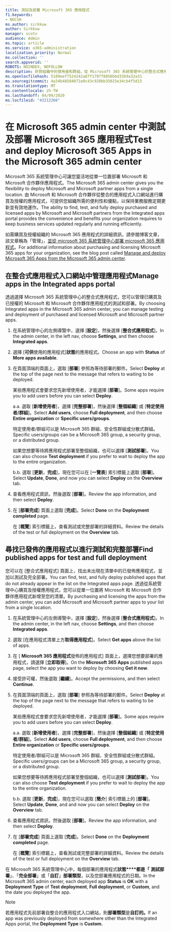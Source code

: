 ```yaml
---
title: 測試及部署 Microsoft 365 應用程式
f1.keywords:
- NOCSH
ms.author: sirkkuw
author: Sirkkuw
manager: scotv
audience: Admin
ms.topic: article
ms.service: o365-administration
localization_priority: Normal
ms.collection: ''
search.appverid: ''
ROBOTS: NOINDEX, NOFOLLOW
description: 針對組織中的使用者和群組，從 Microsoft 365 系統管理中心的整合式應用程式入口網站，尋找、測試及部署 Microsoft 和 Microsoft 合作夥伴應用程式。
ms.openlocfilehash: 5189eef7524242a87f1797f8856bbd33b9a32a31
ms.sourcegitcommit: 4a34b48584071e0c43c920bb35025e34cb4f5d15
ms.translationtype: MT
ms.contentlocale: zh-TW
ms.lasthandoff: 04/09/2020
ms.locfileid: "43212266"
---
```

# <a name="test-and-deploy-microsoft-365-apps-in-the-microsoft-365-admin-center"></a><span data-ttu-id="7b0fd-103">在 Microsoft 365 admin center 中測試及部署 Microsoft 365 應用程式</span><span class="sxs-lookup"><span data-stu-id="7b0fd-103">Test and deploy Microsoft 365 Apps in the Microsoft 365 admin center</span></span>

<span data-ttu-id="7b0fd-104">Microsoft 365 系統管理中心可讓您靈活地從單一位置部署 Microsoft 和 Microsoft 合作夥伴應用程式。</span><span class="sxs-lookup"><span data-stu-id="7b0fd-104">The Microsoft 365 admin center gives you the flexibility to deploy Microsoft and Microsoft partner apps from a single location.</span></span> <span data-ttu-id="7b0fd-105">由 Microsoft 和 Microsoft 合作夥伴從整合的應用程式入口網站進行購買及授權的應用程式，可提供您組織所需的便利性和優點，以保持業務服務定期更新並有效地運作。</span><span class="sxs-lookup"><span data-stu-id="7b0fd-105">The ability to find, test, and fully deploy purchased and licensed apps by Microsoft and Microsoft partners from the Integrated apps portal provides the convenience and benefits your organization requires to keep business services updated regularly and running efficiently.</span></span>  

<span data-ttu-id="7b0fd-106">如需購買及授權組織的 Microsoft 365 應用程式的詳細資訊，請參閱博客文章，該文章稱為「管理」，[並從 microsoft 365 系統管理中心部署 microsoft 365 應用程式](https://techcommunity.microsoft.com/t5/microsoft-365-blog/manage-and-deploy-microsoft-365-apps-from-the-microsoft-365/ba-p/1194324)。</span><span class="sxs-lookup"><span data-stu-id="7b0fd-106">For additional information about purchasing and licensing Microsoft 365 apps for your organization, see the blog post called [Manage and deploy Microsoft 365 Apps from the Microsoft 365 admin center](https://techcommunity.microsoft.com/t5/microsoft-365-blog/manage-and-deploy-microsoft-365-apps-from-the-microsoft-365/ba-p/1194324).</span></span>
  
## <a name="manage-apps-in-the-integrated-apps-portal"></a><span data-ttu-id="7b0fd-107">在整合式應用程式入口網站中管理應用程式</span><span class="sxs-lookup"><span data-stu-id="7b0fd-107">Manage apps in the Integrated apps portal</span></span>

<span data-ttu-id="7b0fd-108">透過選擇 Microsoft 365 系統管理中心的整合式應用程式，您可以管理已購買及已授權的 Microsoft 和 Microsoft 合作夥伴應用程式的測試和部署。</span><span class="sxs-lookup"><span data-stu-id="7b0fd-108">By choosing Integrated apps in the Microsoft 365 admin center, you can manage testing and deployment of purchased and licensed Microsoft and Microsoft partner apps.</span></span> 

1. <span data-ttu-id="7b0fd-109">在系統管理中心的左側導覽中，選擇 [**設定**]，然後選擇 [**整合式應用程式**]。</span><span class="sxs-lookup"><span data-stu-id="7b0fd-109">In the admin center, in the left nav, choose **Settings**, and then choose **Integrated apps**.</span></span> 

2. <span data-ttu-id="7b0fd-110">選擇 [**可供**使用的應用程式]**狀態**的應用程式。</span><span class="sxs-lookup"><span data-stu-id="7b0fd-110">Choose an app with **Status** of **More apps available**.</span></span>

3. <span data-ttu-id="7b0fd-111">在頁面頂端的頁面上，選取 [**部署**] 參照為等待部署的郵件。</span><span class="sxs-lookup"><span data-stu-id="7b0fd-111">Select **Deploy** at the top of the page next to the message that refers to waiting to be deployed.</span></span>

    <span data-ttu-id="7b0fd-112">某些應用程式會要求您先新增使用者，才能選擇 [**部署**]。</span><span class="sxs-lookup"><span data-stu-id="7b0fd-112">Some apps require you to add users before you can select **Deploy**.</span></span>

    <span data-ttu-id="7b0fd-113">a.</span><span class="sxs-lookup"><span data-stu-id="7b0fd-113">a.</span></span> <span data-ttu-id="7b0fd-114">選取 [**新增使用者**]，選擇 [**完整部署**]，然後選擇 [**整個組織**] 或 [**特定使用者/群組**]。</span><span class="sxs-lookup"><span data-stu-id="7b0fd-114">Select **Add users**, choose **Full deployment**, and then choose **Entire organization** or **Specific users/groups**.</span></span>

    <span data-ttu-id="7b0fd-115">特定使用者/群組可以是 Microsoft 365 群組、安全性群組或分散式群組。</span><span class="sxs-lookup"><span data-stu-id="7b0fd-115">Specific users/groups can be a Microsoft 365 group, a security group, or a distributed group.</span></span>

    <span data-ttu-id="7b0fd-116">如果您想要等待將應用程式部署至整個組織，也可以選擇 [**測試部署**]。</span><span class="sxs-lookup"><span data-stu-id="7b0fd-116">You can also choose **Test deployment** if you prefer to wait to deploy the app to the entire organization.</span></span>

    <span data-ttu-id="7b0fd-117">b.</span><span class="sxs-lookup"><span data-stu-id="7b0fd-117">b.</span></span> <span data-ttu-id="7b0fd-118">選取 [**更新**，**完成**]，現在您可以在 [**一覽表**] 索引標籤上選取 [**部署**]。</span><span class="sxs-lookup"><span data-stu-id="7b0fd-118">Select **Update**, **Done**, and now you can select **Deploy** on the **Overview** tab.</span></span>  

4. <span data-ttu-id="7b0fd-119">查看應用程式資訊，然後選取 [**部署**]。</span><span class="sxs-lookup"><span data-stu-id="7b0fd-119">Review the app information, and then select **Deploy**.</span></span> 

5. <span data-ttu-id="7b0fd-120">在 [**部署完成**] 頁面上選取 [**完成**]。</span><span class="sxs-lookup"><span data-stu-id="7b0fd-120">Select **Done** on the **Deployment completed** page.</span></span> 

    <span data-ttu-id="7b0fd-121">在 [**概覽**] 索引標籤上，查看測試或完整部署的詳細資料。</span><span class="sxs-lookup"><span data-stu-id="7b0fd-121">Review the details of the test or full deployment on the **Overview** tab.</span></span>

## <a name="find-published-apps-for-test-and-full-deployment"></a><span data-ttu-id="7b0fd-122">尋找已發佈的應用程式以進行測試和完整部署</span><span class="sxs-lookup"><span data-stu-id="7b0fd-122">Find published apps for test and full deployment</span></span> 

<span data-ttu-id="7b0fd-123">您可以在 [整合式應用程式] 頁面上，找出未出現在清單中的已發佈應用程式，並加以測試及完全部署。</span><span class="sxs-lookup"><span data-stu-id="7b0fd-123">You can find, test, and fully deploy published apps that do not already appear in the list on the Integrated apps page.</span></span> <span data-ttu-id="7b0fd-124">透過從系統管理中心購買及授權應用程式，您可以從單一位置將 Microsoft 和 Microsoft 合作夥伴應用程式新增至您的清單。</span><span class="sxs-lookup"><span data-stu-id="7b0fd-124">By purchasing and licensing the apps from the admin center, you can add Microsoft and Microsoft partner apps to your list from a single location.</span></span>

1. <span data-ttu-id="7b0fd-125">在系統管理中心的左側導覽中，選擇 [**設定**]，然後選擇 [**整合式應用程式**]。</span><span class="sxs-lookup"><span data-stu-id="7b0fd-125">In the admin center, in the left nav, choose **Settings**, and then choose **Integrated apps**.</span></span> 

2. <span data-ttu-id="7b0fd-126">選取 [在應用程式清單上方**取得應用程式**]。</span><span class="sxs-lookup"><span data-stu-id="7b0fd-126">Select **Get apps** above the list of apps.</span></span>

3. <span data-ttu-id="7b0fd-127">在 [ **Microsoft 365 應用程式**發佈的應用程式] 頁面上，選擇您想要部署的應用程式，請選擇 [**立即取得**]。</span><span class="sxs-lookup"><span data-stu-id="7b0fd-127">On the **Microsoft 365 Apps** published apps page, select the app you want to deploy by choosing **Get it now**.</span></span>

4. <span data-ttu-id="7b0fd-128">接受許可權，然後選取 [**繼續**]。</span><span class="sxs-lookup"><span data-stu-id="7b0fd-128">Accept the permissions, and then select **Continue**.</span></span>

5. <span data-ttu-id="7b0fd-129">在頁面頂端的頁面上，選取 [**部署**] 參照為等待部署的郵件。</span><span class="sxs-lookup"><span data-stu-id="7b0fd-129">Select **Deploy** at the top of the page next to the message that refers to waiting to be deployed.</span></span>

    <span data-ttu-id="7b0fd-130">某些應用程式會要求您先新增使用者，才能選擇 [**部署**]。</span><span class="sxs-lookup"><span data-stu-id="7b0fd-130">Some apps require you to add users before you can select **Deploy**.</span></span>

    <span data-ttu-id="7b0fd-131">a.</span><span class="sxs-lookup"><span data-stu-id="7b0fd-131">a.</span></span> <span data-ttu-id="7b0fd-132">選取 [**新增使用者**]，選擇 [**完整部署**]，然後選擇 [**整個組織**] 或 [**特定使用者/群組**]。</span><span class="sxs-lookup"><span data-stu-id="7b0fd-132">Select **Add users**, choose **Full deployment**, and then choose **Entire organization** or **Specific users/groups**.</span></span>

    <span data-ttu-id="7b0fd-133">特定使用者/群組可以是 Microsoft 365 群組、安全性群組或分散式群組。</span><span class="sxs-lookup"><span data-stu-id="7b0fd-133">Specific users/groups can be a Microsoft 365 group, a security group, or a distributed group.</span></span>

    <span data-ttu-id="7b0fd-134">如果您想要等待將應用程式部署至整個組織，也可以選擇 [**測試部署**]。</span><span class="sxs-lookup"><span data-stu-id="7b0fd-134">You can also choose **Test deployment** if you prefer to wait to deploy the app to the entire organization.</span></span>

    <span data-ttu-id="7b0fd-135">b.</span><span class="sxs-lookup"><span data-stu-id="7b0fd-135">b.</span></span> <span data-ttu-id="7b0fd-136">選取 [**更新**，**完成**]，現在您可以選取 [**簡介**] 索引標籤上的 [**部署**]。</span><span class="sxs-lookup"><span data-stu-id="7b0fd-136">Select **Update**, **Done**, and and now you can select **Deploy** on the **Overview** tab.</span></span>  

6. <span data-ttu-id="7b0fd-137">查看應用程式資訊，然後選取 [**部署**]。</span><span class="sxs-lookup"><span data-stu-id="7b0fd-137">Review the app information, and then select **Deploy**.</span></span> 

7. <span data-ttu-id="7b0fd-138">在 [**部署完成**] 頁面上選取 [**完成**]。</span><span class="sxs-lookup"><span data-stu-id="7b0fd-138">Select **Done** on the **Deployment completed** page.</span></span> 

    <span data-ttu-id="7b0fd-139">在 [**概覽**] 索引標籤上，查看測試或完整部署的詳細資料。</span><span class="sxs-lookup"><span data-stu-id="7b0fd-139">Review the details of the test or full deployment on the **Overview** tab.</span></span>

<span data-ttu-id="7b0fd-140">在 Microsoft 365 系統管理中心中，每個部署的應用程式**狀態\*\*\*\*都是「** **測試部署**」、「**完全部署**」或「**自訂**」**部署類型**，以及您部署應用程式的日期。</span><span class="sxs-lookup"><span data-stu-id="7b0fd-140">In the Microsoft 365 admin center, each deployed app **Status** is **OK** with a **Deployment Type** of **Test deployment**, **Full deployment**, or **Custom**, and the date you deployed the app.</span></span>

> [!NOTE]
> <span data-ttu-id="7b0fd-141">若應用程式先前部署自整合的應用程式入口網站，則**部署類型**是**自訂的。**</span><span class="sxs-lookup"><span data-stu-id="7b0fd-141">If an app was previously deployed from somewhere other than the Integrated Apps portal, the **Deployment Type** is **Custom.**</span></span>
  